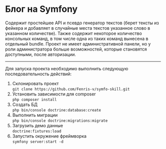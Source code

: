# Блог на Symfony
Содержит простейшее API и псевдо генератор текстов (берет тексты из фейкера и добавляет в случайные места текстов указанное слово в указанном количестве). Также содержит некоторое количество консольных команд, в том числе одна из таких команд вынесена в отдельный bundle. Проект не имеет административной панели, но у роли администратора больше возможностей, которые становятся доступными, после авторизации.

---
Для запуска проекта необходимо выполнить следующую последовательность действий:
1. Склонировать проект  
``git clone https://github.com/Fenris-v/symfo-skill.git``
2. Установить зависимости для composer  
``php composer install``
3. Создать БД  
``php bin/console doctrine:database:create``
4. Выполнить миграции  
``php bin/console doctrine:migrations:migrate``
5. Загрузить демо данные  
``doctrine:fixtures:load``
6. Запустить окружение фреймворка  
``symfony server:start -d``
